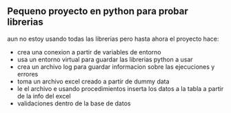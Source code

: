 ## Pequeno proyecto en python para probar librerias

aun no estoy usando todas las librerias pero hasta ahora el proyecto hace:

- crea una conexion a partir de variables de entorno
- usa un entorno virtual para guardar las librerias python a usar
- crea un archivo log para guardar informacion sobre las ejecuciones y errores
- toma un archivo excel creado a partir de dummy data 
- le el archivo e usando procedimientos inserta los datos a la tabla a partir de la info del excel
- validaciones dentro de la base de datos 
